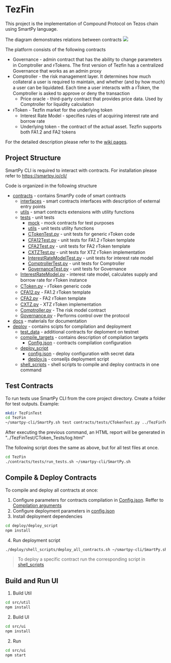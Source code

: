 # TezFin

This project is the implementation of Compound Protocol on Tezos chain using SmartPy language.

The diagram demonstrates relations between contracts
![](https://github.com/RSerhii/TezFin/blob/master/docs/ContractsRelations.png)

The platform consists of the following contracts
 - Governance - admin contract that has the ability to change parameters in Comptroller and ꜰTokens. The first version of Tezfin has a centralized Governance that works as an admin proxy
 - Comptroller - the risk management layer. It determines how much collateral a user is required to maintain, and whether (and by how much) a user can be liquidated. Each time a user interacts with a ꜰToken, the Comptroller is asked to approve or deny the transaction
   - Price oracle - third-party contract that provides price data. Used by Comptroller for liquidity calculation 
 - ꜰToken - Tezfin market for the underlying token
   - Interest Rate Model - specifies rules of acquiring interest rate and borrow rate
   - Underlying token - the contract of the actual asset. Tezfin supports both FA1.2 and FA2 tokens

For the detailed description please refer to the [wiki pages](https://github.com/RSerhii/TezFin/wiki).

## Project Structure

SmartPy CLI is required to interact with contracts. For installation please refer to https://smartpy.io/cli/

Code is organized in the following structure

 - [contracts](contracts) - contains SmartPy code of smart contracts
    - [interfaces](contracts/interfaces) - smart contracts interfaces with description of external entry points
    - [utils](contracts/utils) - smart contracts extensions with utility functions
    - [tests](contracts/tests) - unit tests
        - [mock](contracts/tests/mock) - mock contracts for test purposes
        - [utils](contracts/tests/utils) - unit tests utility functions
        - [CTokenTest.py](contracts/tests/CTokenTest.py) - unit tests for generic ꜰToken code
        - [CFA12Test.py](contracts/tests/CFA12Test.py) - unit tests for FA1.2 ꜰToken template
        - [CFA2Test.py](contracts/tests/CFA2Test.py) - unit tests for FA2 ꜰToken template
        - [CXTZTest.py](contracts/tests/CXTZTest.py) - unit tests for XTZ ꜰToken implementation
        - [InterestRateModelTest.py](contracts/tests/InterestRateModelTest.py) - unit tests for interest rate model
        - [ComptrollerTest.py](contracts/tests/ComptrollerTest.py) - unit tests for Comptroller
        - [GovernanceTest.py](contracts/tests/GovernanceTest.py) - unit tests for Governance
    - [InterestRateModel.py](contracts/InterestRateModel.py) - interest rate model, calculates supply and borrow rate for ꜰToken instance
    - [CToken.py](contracts/CToken.py) - ꜰToken generic code
    - [CFA12.py](contracts/CFA12.py) - FA1.2 ꜰToken template
    - [CFA2.py](contracts/CFA2.py) - FA2 ꜰToken template
    - [CXTZ.py](contracts/CXTZ.py) - XTZ ꜰToken implementation
    - [Comptroller.py](contracts/Comptroller.py) - The risk model contract
    - [Governance.py](contracts/Governance.py) - Performs control over the protocol
 - [docs](docs) - materials for documentation
 - [deploy](deploy) - contains scipts for compilation and deployment
    - [test_data](deploy/test_data) - additional contracts for deploment on testnet
    - [compile_targets](deploy/compile_targets) - contains description of compilation targets
       - [Config.json](deploy/compile_targets/Config.json) - contracts compilation configuration
    - [deploy_script](deploy/deploy_script)
       - [config.json](deploy/deploy_script/config.json) - deploy configuration with secret data
       - [deploy.js](deploy/deploy_script/deploy.js) - conseiljs deployment script
    - [shell_scripts](deploy/shell_scripts) - shell scripts to compile and deploy contracts in one command

## Test Contracts

To run tests use SmartPy CLI from the core project directory. Create a folder for test outputs. Example:


```sh
mkdir TezFinTest
cd TezFin
~/smartpy-cli/SmartPy.sh test contracts/tests/CTokenTest.py ../TezFinTest/ --html
```

After executing the previous command, an HTML report will be generated in "../TezFinTest/CToken_Tests/log.html"

The following script does the same as above, but for all test files at once.
```sh
cd TezFin
./contracts/tests/run_tests.sh ~/smartpy-cli/SmartPy.sh
```

## Compile & Deploy Contracts

To compile and deploy all contracts at once:
1. Configure parameters for contracts compilation in [Config.json](deploy/compile_targets/Config.json). Reffer to [Compilation arguments](https://github.com/RSerhii/TezFin/wiki/Compilation-arguments)
2. Configure deployment parameters in [config.json](deploy/deploy_script/config.json)
3. Install deployment dependencies
```sh
cd deploy/deploy_script
npm install
```
4. Run deployment script
```sh
./deploy/shell_scripts/deploy_all_contracts.sh ~/smartpy-cli/SmartPy.sh
```

> To deploy a specific contract run the corresponding script in [shell_scripts](deploy/shell_scripts)


## Build and Run UI

1. Build Util

```sh
cd src/util
npm install
```

2. Build UI
```sh
cd src/ui
npm install
```

2. Run

```sh
cd src/ui
npm start
```


